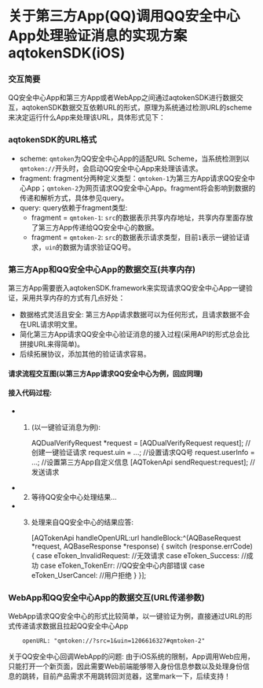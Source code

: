 关于第三方App(QQ)调用QQ安全中心App处理验证消息的实现方案aqtokenSDK(iOS)
=======

### 交互简要

  QQ安全中心App和第三方App或者WebApp之间通过aqtokenSDK进行数据交互，aqtokenSDK数据交互依赖URL的形式，原理为系统通过检测URL的scheme来决定运行什么App来处理该URL，具体形式见下：
  
### aqtokenSDK的URL格式

  * scheme: `qmtoken`为QQ安全中心App的适配URL Scheme，当系统检测到以`qmtoken://`开头时，会启动QQ安全中心App来处理该请求。
  * fragment: fragment分两种定义类型：`qmtoken-1`为第三方App请求QQ安全中心App；`qmtoken-2`为网页请求QQ安全中心App。fragment将会影响到数据的传递和解析方式，具体参见query。
  * query: query依赖于fragment类型:
    * fragment = `qmtoken-1`: `src`的数据表示共享内存地址，共享内存里面存放了第三方App传递给QQ安全中心的数据。
    * fragment = `qmtoken-2`: `src`的数据表示请求类型，目前`1`表示一键验证请求，`uin`的数据为请求验证QQ号。


### 第三方App和QQ安全中心App的数据交互(共享内存)

  第三方App需要嵌入aqtokenSDK.framework来实现请求QQ安全中心App一键验证，采用共享内存的方式有几点好处：
  * 数据格式灵活且安全: 第三方App请求数据可以为任何形式，且请求数据不会在URL请求明文里。
  * 简化第三方App请求QQ安全中心验证消息的接入过程(采用API的形式总会比拼接URL来得简单)。
  * 后续拓展协议，添加其他的验证请求容易。


#### 请求流程交互图(以第三方App请求QQ安全中心为例，回应同理)
  
  

#### 接入代码过程:
  
  * 1) (以一键验证消息为例):

        AQDualVerifyRequest *request = [AQDualVerifyRequest request]; //创建一键验证请求
        request.uin = ...; //设置请求QQ号
        request.userInfo = ...; //设置第三方App自定义信息
        [AQTokenApi sendRequest:request]; //发送请求

  * 2) 等待QQ安全中心处理结果...
  * 3) 处理来自QQ安全中心的结果应答: 
  
        [AQTokenApi handleOpenURL:url handleBlock:^(AQBaseRequest *request, AQBaseResponse *response) {
            switch (response.errCode) {
                case eToken_InvalidRequest: //无效请求
                case eToken_Success: //成功
                case eToken_TokenErr: //QQ安全中心内部错误
                case eToken_UserCancel: //用户拒绝
            }
        }];  
    

### WebApp和QQ安全中心App的数据交互(URL传递参数)

  WebApp请求QQ安全中心的形式比较简单，以一键验证为例，直接通过URL的形式传递请求数据且拉起QQ安全中心App
  
        openURL: "qmtoken://?src=1&uin=1206616327#qmtoken-2"
        
  关于QQ安全中心回调WebApp的问题:
  由于iOS系统的限制，App调用Web应用，只能打开一个新页面，因此需要Web前端能够带入身份信息参数以及处理身份信息的跳转，目前产品需求不用跳转回浏览器，这里mark一下，后续支持！

  
